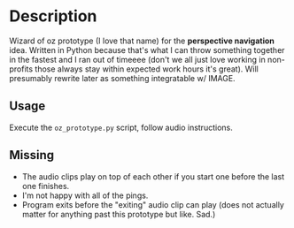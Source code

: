 # Description
Wizard of oz prototype (I love that name) for the **perspective navigation** idea. Written in Python because that's what I can throw something together in the fastest and I ran out of timeeee (don't we all just love working in non-profits those always stay within expected work hours it's great). Will presumably rewrite later as something integratable w/ IMAGE.

## Usage
Execute the `oz_prototype.py` script, follow audio instructions.

## Missing
- The audio clips play on top of each other if you start one before the last one finishes.
- I'm not happy with all of the pings.
- Program exits before the "exiting" audio clip can play (does not actually matter for anything past this prototype but like. Sad.)
